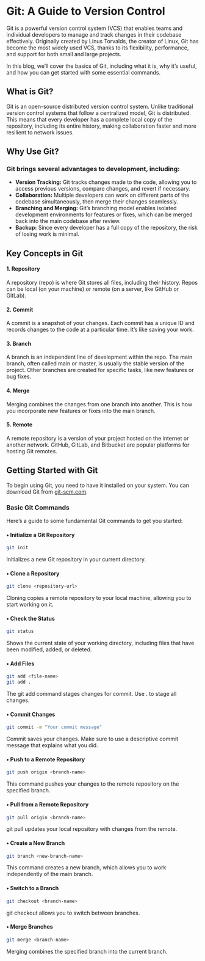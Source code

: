 # Git: A Guide to Version Control

Git is a powerful version control system (VCS) that enables teams and individual developers to manage and track changes in their codebase effectively. Originally created by Linus Torvalds, the creator of Linux, Git has become the most widely used VCS, thanks to its flexibility, performance, and support for both small and large projects.

In this blog, we’ll cover the basics of Git, including what it is, why it’s useful, and how you can get started with some essential commands.

## What is Git?

Git is an open-source distributed version control system. Unlike traditional version control systems that follow a centralized model, Git is distributed. This means that every developer has a complete local copy of the repository, including its entire history, making collaboration faster and more resilient to network issues.

## Why Use Git?

### Git brings several advantages to development, including:

- **Version Tracking:** Git tracks changes made to the code, allowing you to access previous versions, compare changes, and revert if necessary.
- **Collaboration:** Multiple developers can work on different parts of the codebase simultaneously, then merge their changes seamlessly.
- **Branching and Merging:** Git’s branching model enables isolated development environments for features or fixes, which can be merged back into the main codebase after review.
- **Backup:** Since every developer has a full copy of the repository, the risk of losing work is minimal.

## Key Concepts in Git

#### 1. Repository

A repository (repo) is where Git stores all files, including their history. Repos can be local (on your machine) or remote (on a server, like GitHub or GitLab).

#### 2. Commit

A commit is a snapshot of your changes. Each commit has a unique ID and records changes to the code at a particular time. It’s like saving your work.

#### 3. Branch

A branch is an independent line of development within the repo. The main branch, often called main or master, is usually the stable version of the project. Other branches are created for specific tasks, like new features or bug fixes.

#### 4. Merge

Merging combines the changes from one branch into another. This is how you incorporate new features or fixes into the main branch.

#### 5. Remote

A remote repository is a version of your project hosted on the internet or another network. GitHub, GitLab, and Bitbucket are popular platforms for hosting Git remotes.

## Getting Started with Git

To begin using Git, you need to have it installed on your system. You can download Git from [git-scm.com](https://git-scm.com).

### Basic Git Commands

Here’s a guide to some fundamental Git commands to get you started:

#### • Initialize a Git Repository

```bash
git init
```

Initializes a new Git repository in your current directory.

#### • Clone a Repository

```bash
git clone <repository-url>
```

Cloning copies a remote repository to your local machine, allowing you to start working on it.

#### • Check the Status

```bash
git status
```

Shows the current state of your working directory, including files that have been modified, added, or deleted.

#### • Add Files

```bash
git add <file-name>
git add .
```

The git add command stages changes for commit. Use . to stage all changes.

#### • Commit Changes

```bash
git commit -m "Your commit message"
```

Commit saves your changes. Make sure to use a descriptive commit message that explains what you did.

#### • Push to a Remote Repository

```bash
git push origin <branch-name>
```

This command pushes your changes to the remote repository on the specified branch.

#### • Pull from a Remote Repository

```bash
git pull origin <branch-name>
```

git pull updates your local repository with changes from the remote.

#### • Create a New Branch

```bash
git branch <new-branch-name>
```

This command creates a new branch, which allows you to work independently of the main branch.

#### • Switch to a Branch

```bash
git checkout <branch-name>
```

git checkout allows you to switch between branches.

#### • Merge Branches

```bash
git merge <branch-name>
```

Merging combines the specified branch into the current branch.
